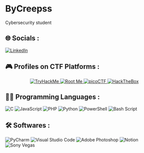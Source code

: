 # ByCreepss
Cybersecurity student

## 🌐 Socials :
[![LinkedIn](https://img.shields.io/badge/LinkedIn-%230077B5.svg?logo=linkedin&logoColor=white)](https://linkedin.com/in/bryan-rivoux/) 

## 🎮 Profiles on CTF Platforms :
<p align="center">
  <a href="https://tryhackme.com/p/bycreepss">
    <img src="https://img.shields.io/badge/TryHackMe-27334D.svg?style=for-the-badge&logo=tryhackme&logoColor=white" alt="TryHackMe" />
  </a>
  <a href="https://www.root-me.org/ByCreepss?lang=fr">
    <img src="https://img.shields.io/badge/Root--Me-000000.svg?style=for-the-badge&logo=linux&logoColor=white" alt="Root Me" />
  </a>
  <a href="https://play.picoctf.org/users/bycreepss">
    <img src="https://img.shields.io/badge/picoCTF-BF8AA5.svg?style=for-the-badge&logo=target&logoColor=white" alt="picoCTF" />
  </a>
  <a href="https://app.hackthebox.com/users/2479417">
    <img src="https://img.shields.io/badge/HackTheBox-9AE823.svg?style=for-the-badge&logo=hackthebox&logoColor=white" alt="HackTheBox" />
  </a>
</p>

## 👨‍💻 Programming Languages :
![C](https://img.shields.io/badge/c-%2300599C.svg?style=for-the-badge&logo=c&logoColor=white) ![JavaScript](https://img.shields.io/badge/javascript-%23323330.svg?style=for-the-badge&logo=javascript&logoColor=%23F7DF1E) ![PHP](https://img.shields.io/badge/php-%23777BB4.svg?style=for-the-badge&logo=php&logoColor=white) ![Python](https://img.shields.io/badge/python-3670A0?style=for-the-badge&logo=python&logoColor=ffdd54) ![PowerShell](https://img.shields.io/badge/PowerShell-%235391FE.svg?style=for-the-badge&logo=powershell&logoColor=white) ![Bash Script](https://img.shields.io/badge/bash_script-%23121011.svg?style=for-the-badge&logo=gnu-bash&logoColor=white) 

## 🛠️ Softwares :
![PyCharm](https://img.shields.io/badge/PyCharm-000000.svg?style=for-the-badge&logo=pycharm&logoColor=white) ![Visual Studio Code](https://img.shields.io/badge/Visual%20Studio%20Code-007ACC.svg?style=for-the-badge&logo=visual-studio-code&logoColor=white)
![Adobe Photoshop](https://img.shields.io/badge/adobe%20photoshop-%2331A8FF.svg?style=for-the-badge&logo=adobe%20photoshop&logoColor=white) ![Notion](https://img.shields.io/badge/Notion-%23000000.svg?style=for-the-badge&logo=notion&logoColor=white)![Sony Vegas](https://img.shields.io/badge/Sony%20Vegas%2014%2C%2015%2C%2017%20%26%2018-0078D7.svg?style=for-the-badge&logo=sony&logoColor=white)





